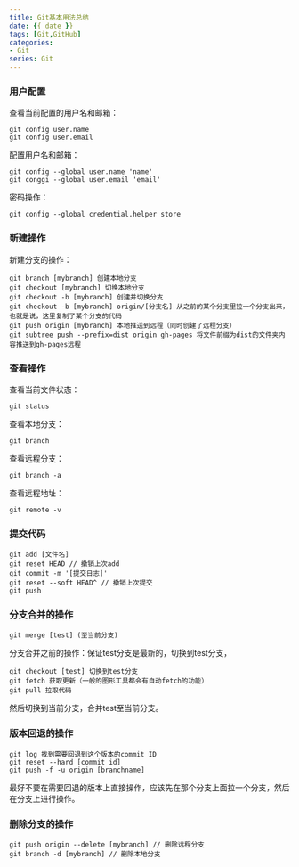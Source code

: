 ```yaml
---
title: Git基本用法总结
date: {{ date }}
tags: [Git,GitHub]
categories: 
- Git
series: Git
---
```


### 用户配置

查看当前配置的用户名和邮箱：

```shell
git config user.name
git config user.email
```

配置用户名和邮箱：

```shell
git config --global user.name 'name'
git conggi --global user.email 'email'
```

密码操作：

```shell
git config --global credential.helper store 
```

### 新建操作

新建分支的操作：

```shell
git branch [mybranch] 创建本地分支
git checkout [mybranch] 切换本地分支
git checkout -b [mybranch] 创建并切换分支
git checkout -b [mybranch] origin/[分支名] 从之前的某个分支里拉一个分支出来，也就是说，这里复制了某个分支的代码
git push origin [mybranch] 本地推送到远程（同时创建了远程分支）
git subtree push --prefix=dist origin gh-pages 将文件前缀为dist的文件夹内容推送到gh-pages远程
```

### 查看操作

查看当前文件状态：

```shell
git status
```

查看本地分支：

```shell
git branch
```

查看远程分支：

```shell
git branch -a
```

查看远程地址： 

```shell
git remote -v
```

### 提交代码

```shell
git add [文件名]
git reset HEAD // 撤销上次add
git commit -m '[提交日志]'
git reset --soft HEAD^ // 撤销上次提交
git push
```

### 分支合并的操作

```shell
git merge [test] (至当前分支)
```

分支合并之前的操作：保证test分支是最新的，切换到test分支，

```shell
git checkout [test] 切换到test分支
git fetch 获取更新（一般的图形工具都会有自动fetch的功能）
git pull 拉取代码
```

然后切换到当前分支，合并test至当前分支。

### 版本回退的操作

```shell
git log 找到需要回退到这个版本的commit ID
git reset --hard [commit id]
git push -f -u origin [branchname]
```

最好不要在需要回退的版本上直接操作，应该先在那个分支上面拉一个分支，然后在分支上进行操作。

### 删除分支的操作

```shell
git push origin --delete [mybranch] // 删除远程分支
git branch -d [mybranch] // 删除本地分支 
```


